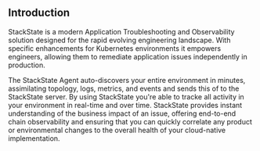 ## Introduction

StackState is a modern Application Troubleshooting and Observability solution designed for the rapid evolving engineering landscape. With specific enhancements for Kubernetes environments it empowers engineers, allowing them to remediate application issues independently in production.

The StackState Agent auto-discovers your entire environment in minutes, assimilating topology, logs, metrics, and events and sends this of to the StackState server. By using StackState you're able to tracke all activity in your environment in real-time and over time. StackState provides instant understanding of the business impact of an issue, offering end-to-end chain observability and ensuring that you can quickly correlate any product or environmental changes to the overall health of your cloud-native implementation.
